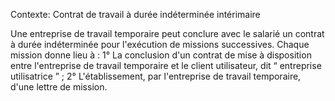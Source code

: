 Contexte: Contrat de travail à durée indéterminée intérimaire

Une entreprise de travail temporaire peut conclure avec le salarié un contrat à durée indéterminée pour l'exécution de missions successives. Chaque mission donne lieu à : 1° La conclusion d'un contrat de mise à disposition entre l'entreprise de travail temporaire et le client utilisateur, dit “ entreprise utilisatrice ” ; 2° L'établissement, par l'entreprise de travail temporaire, d'une lettre de mission.